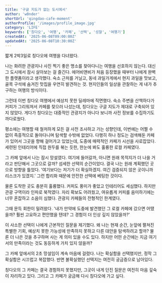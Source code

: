 ```yaml
---
title: '구글 지도가 없는 도시에서'
author: 'w0nder'
shortUrl: 'qingdao-cafe-moment'
authorProfile: '/images/profile_image.jpg'
category: 'LIFE'
keywords: ['칭다오', '여행', '카페', '선택', '성찰', '여행기']
createdAt: '2025-06-08T09:00:00Z'
updatedAt: '2025-06-08T10:30:00Z'
---
```


짧게 2박3일로 칭다오에 여행을 다녀왔다.

나는 화려한 관광지나 사진 찍기 좋은 명소를 찾아다니는 여행을 선호하지 않는다. 대신 그 도시에서 잠시 살아보는 걸 즐긴다. 에어비앤비가 처음 등장했을 때부터 나에게 완벽한 플랫폼이라고 생각했다. 숙소 근처를 거닐고, 동네 과일가게에서 현지 과일을 맛보고, 골목 구석에 숨겨진 맛집을 우연히 발견하는 것. 현지인들의 일상을 관찰하는 게 내가 추구하는 여행의 방식이다.

그런데 이번 칭다오 여행에서 예상치 못한 딜레마에 직면했다. 숙소 주변을 산책하다가 커피가 그리워져서 카페를 찾으러 나섰는데, 칭다오는 구글 지도가 제대로 구축되어 있지 않았다. 게다가 칭다오는 대중적인 관광지가 아니다 보니까 사전 정보를 수집하기도 까다로웠다.

평소에는 여행할 때 철저하게 모든 걸 사전 조사하고 가는 성향인데, 이번에는 어쩔 수 없이 즉흥적으로 돌아다니며 탐색할 수밖에 없었다. 다행히 하나 정도는 검색해둔 카페가 있어서 그곳을 향해 걸어가고 있었는데, 도중에 매력적인 카페가 시선을 사로잡았다. 세련된 인테리어에 직접 원두를 볶는 듯한, 한눈에 봐도 훌륭한 로컬 카페였다.

그 카페 앞에서 나는 잠시 망설였다. 여기에 들어갈까, 아니면 원래 목적지가 더 나을 거라고 판단해서 그곳으로 갈까? 섬세한 선택의 순간이었다. 결국 나는 원래 계획했던 곳으로 방향을 틀었다. '여기보다는 저기가 더 확실하겠지. 여긴 검증되지 않은 곳이니까 리스크가 있겠지.' 그런 합리화 때문에 안전한 선택에 베팅한 것이다.

물론 도착한 곳도 충분히 훌륭했다. 커피도 풍미가 좋았고 인테리어도 세심했다. 하지만 관광 구역이라 인파로 북적였다. 자리 확보도 어려웠고, 여유롭게 커피를 음미하기에는 너무 혼잡하고 소음이 심했다. 관광지 카페들의 전형적인 한계였다.

그때 문득 회한이 밀려왔다. '내가 만약에 도중에 발견했던 그 로컬 카페에 갔으면 어땠을까? 훨씬 고요하고 편안했을 텐데? 그 경험이 더 인상 깊지 않았을까?'

이 사소한 선택이 나에게 근본적인 질문을 제기했다. 왜 나는 현재 순간, 눈앞에 펼쳐진 특별한 기회, 예상치 못한 가능성에 만족하지 못하고 다른 대안을 탐색하려고 할까? 물론 더 나은 것을 추구하며 사는 게 의미 있을 수도 있다. 하지만 어떤 순간에는 지금 여기서의 만족이라는 것도 동등하게 가치 있지 않을까?

그 카페 앞에서의 2초 망설임이 계속 마음에 걸렸다. 나는 확실함을 선택했지만, 정작 그 확실함은 시끄럽고 복잡했다. 반면 불확실했던 선택지는 여전히 궁금증으로 남아있다.

칭다오의 그 카페는 결국 경험하지 못했지만, 그곳이 내게 던진 질문은 여전히 마음 깊숙이 자리하고 있다. 그리고 그 카페가 궁금해 다시 칭다오에 가고 싶다.
